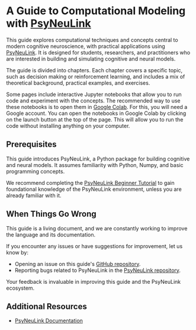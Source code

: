 # A Guide to Computational Modeling with [PsyNeuLink](https://princetonuniversity.github.io/PsyNeuLink/)

This guide explores computational techniques and concepts central to modern cognitive neuroscience, with practical
applications using [PsyNeuLink](https://princetonuniversity.github.io/PsyNeuLink/). It is designed for students, researchers, and practitioners 
who are interested in building and simulating cognitive and neural models.

The guide is divided into chapters. Each chapter covers a specific topic, such as decision making or
reinforcement learning, and includes a mix of theoretical background, practical examples, and exercises.

Some pages include interactive Jupyter notebooks that allow you to run code and experiment with the concepts. The
recommended way to use these notebooks is to open them in [Google Colab](https://colab.research.google.com/). For this,
you will need a Google account. You can open the notebooks in Google Colab by clicking on the launch  button at the 
top of the page. This will allow you to run the code without installing anything on your computer.


## Prerequisites

This guide introduces PsyNeuLink, a Python package for building cognitive and neural models. It assumes familiarity 
with Python, Numpy, and basic programming concepts.

We recommend completing the 
[PsyNeuLink Beginner Tutorial](https://princetonuniversity.github.io/PsyNeuLink/index_logo_with_text.html#tutorial) 
to gain foundational knowledge of the PsyNeuLink environment, unless you are already familiar with it.

## When Things Go Wrong

This guide is a living document, and we are constantly working to improve the language and its documentation.

If you encounter any issues or have suggestions for improvement, let us know by:
- Opening an issue on this guide's [GitHub repository](https://github.com/younesStrittmatter/NEU-PSY-MOL-502).
- Reporting bugs related to PsyNeuLink in the [PsyNeuLink repository](https://github.com/PrincetonUniversity/PsyNeuLink).

Your feedback is invaluable in improving this guide and the PsyNeuLink ecosystem.

## Additional Resources

- [PsyNeuLink Documentation](https://princetonuniversity.github.io/PsyNeuLink/)